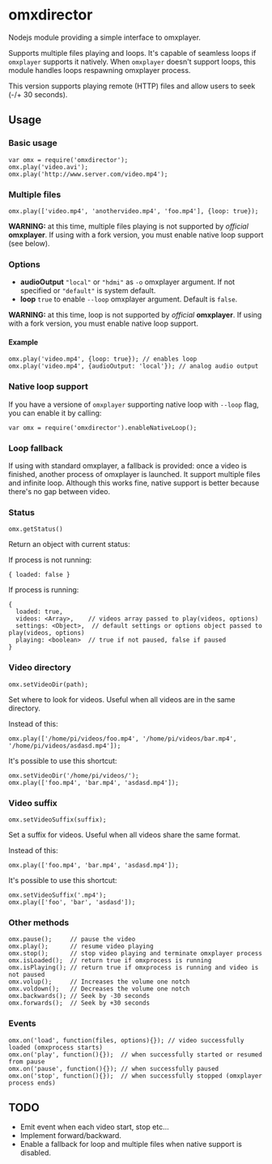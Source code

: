 # omxdirector

Nodejs module providing a simple interface to omxplayer.

Supports multiple files playing and loops. It's capable of seamless
loops if `omxplayer` supports it natively. When `omxplayer` doesn't
support loops, this module handles loops respawning omxplayer
process.

This version supports playing remote (HTTP) files and allow users to seek (-/+ 30 seconds).

## Usage

### Basic usage

    var omx = require('omxdirector');
    omx.play('video.avi');
    omx.play('http://www.server.com/video.mp4');

### Multiple files

    omx.play(['video.mp4', 'anothervideo.mp4', 'foo.mp4'], {loop: true});

**WARNING:** at this time, multiple files playing is not supported by *official* **omxplayer**.
If using with a fork version, you must enable native loop support (see below).

### Options

 - **audioOutput** `"local"` or `"hdmi"` as `-o` omxplayer argument. If not specified or `"default"` is system default.
 - **loop** `true` to enable `--loop` omxplayer argument. Default is `false`.

**WARNING:** at this time, loop is not supported by *official* **omxplayer**.
If using with a fork version, you must enable native loop support. 

#### Example

    omx.play('video.mp4', {loop: true}); // enables loop
    omx.play('video.mp4', {audioOutput: 'local'}); // analog audio output

### Native loop support

If you have a versione of `omxplayer` supporting native loop with `--loop` flag,
you can enable it by calling:

    var omx = require('omxdirector').enableNativeLoop();

### Loop fallback

If using with standard omxplayer, a fallback is provided: once a video is finished,
another process of omxplayer is launched. It support multiple files and infinite loop.
Although this works fine, native support is better because there's no gap between video.

### Status

    omx.getStatus()

Return an object with current status:

If process is not running:

    { loaded: false }

If process is running:

    {
      loaded: true,
      videos: <Array>,    // videos array passed to play(videos, options)
      settings: <Object>,  // default settings or options object passed to play(videos, options)
      playing: <boolean>  // true if not paused, false if paused
    }

### Video directory

    omx.setVideoDir(path);

Set where to look for videos. Useful when all videos are in the same directory.

Instead of this:

    omx.play(['/home/pi/videos/foo.mp4', '/home/pi/videos/bar.mp4', '/home/pi/videos/asdasd.mp4']);

It's possible to use this shortcut:

    omx.setVideoDir('/home/pi/videos/');
    omx.play(['foo.mp4', 'bar.mp4', 'asdasd.mp4']);

### Video suffix

    omx.setVideoSuffix(suffix);

Set a suffix for videos. Useful when all videos share the same format.

Instead of this:

    omx.play(['foo.mp4', 'bar.mp4', 'asdasd.mp4']);

It's possible to use this shortcut:

    omx.setVideoSuffix('.mp4');
    omx.play(['foo', 'bar', 'asdasd']);

### Other methods

    omx.pause();     // pause the video
    omx.play();      // resume video playing
    omx.stop();      // stop video playing and terminate omxplayer process
    omx.isLoaded();  // return true if omxprocess is running
    omx.isPlaying(); // return true if omxprocess is running and video is not paused
    omx.volup();     // Increases the volume one notch
    omx.voldown();   // Decreases the volume one notch
    omx.backwards(); // Seek by -30 seconds
    omx.forwards();  // Seek by +30 seconds

### Events

    omx.on('load', function(files, options){}); // video successfully loaded (omxprocess starts)
    omx.on('play', function(){});  // when successfully started or resumed from pause
    omx.on('pause', function(){}); // when successfully paused
    omx.on('stop', function(){});  // when successfully stopped (omxplayer process ends)

## TODO

 - Emit event when each video start, stop etc...
 - Implement forward/backward.
 - Enable a fallback for loop and multiple files when native support is disabled.
 
